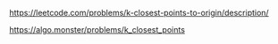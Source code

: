 https://leetcode.com/problems/k-closest-points-to-origin/description/

https://algo.monster/problems/k_closest_points
